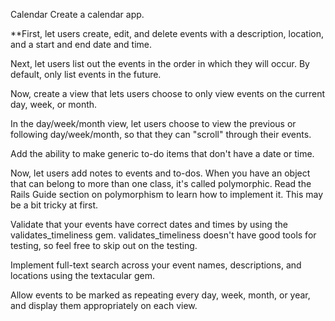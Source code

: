 Calendar
Create a calendar app.

**First, let users create, edit, and delete events with a description, location, and a start and end date and time.

Next, let users list out the events in the order in which they will occur. By default, only list events in the future.

Now, create a view that lets users choose to only view events on the current day, week, or month.

In the day/week/month view, let users choose to view the previous or following day/week/month, so that they can "scroll" through their events.

Add the ability to make generic to-do items that don't have a date or time.

Now, let users add notes to events and to-dos. When you have an object that can belong to more than one class, it's called polymorphic. Read the Rails Guide section on polymorphism to learn how to implement it. This may be a bit tricky at first.

Validate that your events have correct dates and times by using the validates_timeliness gem. validates_timeliness doesn't have good tools for testing, so feel free to skip out on the testing.

Implement full-text search across your event names, descriptions, and locations using the textacular gem.

Allow events to be marked as repeating every day, week, month, or year, and display them appropriately on each view.
